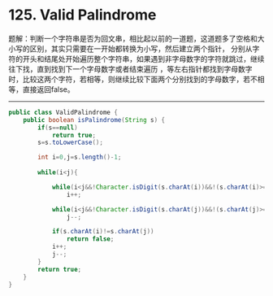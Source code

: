 # 125. Valid Palindrome

题解：判断一个字符串是否为回文串，相比起以前的一道题，这道题多了空格和大小写的区别，其实只需要在一开始都转换为小写，然后建立两个指针， 分别从字符的开头和结尾处开始遍历整个字符串，如果遇到非字母数字的字符就跳过，继续往下找，直到找到下一个字母数字或者结束遍历 ，等左右指针都找到字母数字时，比较这两个字符，若相等，则继续比较下面两个分别找到的字母数字，若不相等，直接返回false。

------

```java
public class ValidPalindrome {
    public boolean isPalindrome(String s) {
        if(s==null)
            return true;
        s=s.toLowerCase();

        int i=0,j=s.length()-1;
        
        while(i<j){

            while(i<j&&!Character.isDigit(s.charAt(i))&&!(s.charAt(i)>='a'&&s.charAt(i)<='z'))
                i++;

            while(i<j&&!Character.isDigit(s.charAt(j))&&!(s.charAt(j)>='a'&&s.charAt(j)<='z'))
                j--;

            if(s.charAt(i)!=s.charAt(j))
                return false;
            i++;
            j--;
        }
        return true;
    }
}


```

